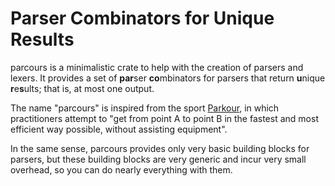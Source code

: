 # Parser Combinators for Unique Results

parcours is a minimalistic crate to help with the creation of parsers and lexers.
It provides a set of **par**ser **co**mbinators for parsers that return
**u**nique **r**e**s**ults; that is, at most one output.

The name "parcours" is inspired from the sport [Parkour],
in which practitioners attempt to
"get from point A to point B in the fastest and most efficient way possible,
without assisting equipment".

In the same sense, parcours provides only very basic building blocks for parsers,
but these building blocks are very generic and incur very small overhead,
so you can do nearly everything with them.

[Parkour]: https://fr.wikipedia.org/wiki/Parkour
